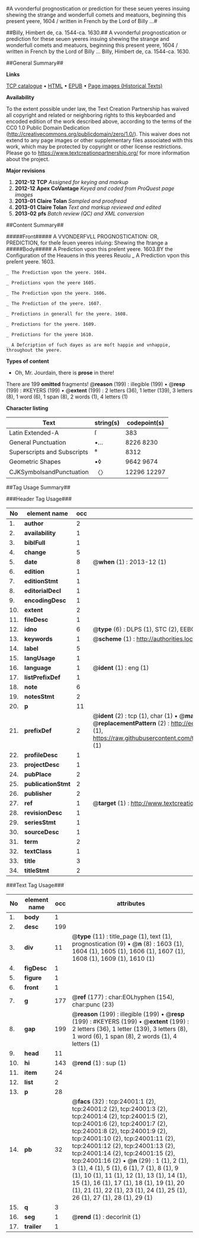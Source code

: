 #A vvonderful prognostication or prediction for these seuen yeeres insuing shewing the strange and wonderfull comets and meatuors, beginning this present yeere, 1604 / written in French by the Lord of Billy ...#

##Billy, Himbert de, ca. 1544-ca. 1630.##
A vvonderful prognostication or prediction for these seuen yeeres insuing shewing the strange and wonderfull comets and meatuors, beginning this present yeere, 1604 / written in French by the Lord of Billy ...
Billy, Himbert de, ca. 1544-ca. 1630.

##General Summary##

**Links**

[TCP catalogue](http://www.ota.ox.ac.uk/tcp/)  • 
[HTML](http://tei.it.ox.ac.uk/tcp/Texts-HTML/free/A17/A17295.html)  • 
[EPUB](http://tei.it.ox.ac.uk/tcp/Texts-EPUB/free/A17/A17295.epub) • 
[Page images (Historical Texts)](https://historicaltexts.jisc.ac.uk/eebo-21467047e)

**Availability**

To the extent possible under law, the Text Creation Partnership has waived all copyright and related or neighboring rights to this keyboarded and encoded edition of the work described above, according to the terms of the CC0 1.0 Public Domain Dedication (http://creativecommons.org/publicdomain/zero/1.0/). This waiver does not extend to any page images or other supplementary files associated with this work, which may be protected by copyright or other license restrictions. Please go to https://www.textcreationpartnership.org/ for more information about the project.

**Major revisions**

1. __2012-12__ __TCP__ *Assigned for keying and markup*
1. __2012-12__ __Apex CoVantage__ *Keyed and coded from ProQuest page images*
1. __2013-01__ __Claire Tolan__ *Sampled and proofread*
1. __2013-01__ __Claire Tolan__ *Text and markup reviewed and edited*
1. __2013-02__ __pfs__ *Batch review (QC) and XML conversion*

##Content Summary##

#####Front#####
A VVONDERFVLL PROGNOSTICATION: OR, PREDICTION, for theſe ſeuen yeeres inſuing: Shewing the ſtrange a
#####Body#####
A Prediction vpon this preſent yeere. 1603.BY the Configuration of the Heauens in this yeeres Reuolu
    _ A Prediction vpon this preſent yeere. 1603.

    _ The Prediction vpon the yeere. 1604.

    _ Predictions vpon the yeere 1605.

    _ The Prediction vpon the yeere. 1606.

    _ The Prediction of the yeere. 1607.

    _ Predictions in generall for the yeere. 1608.

    _ Predictions for the yeere. 1609.

    _ Predictions for the yeere 1610.

    _ A Deſcription of ſuch dayes as are moſt happie and vnhappie, throughout the yeere.

**Types of content**

  * Oh, Mr. Jourdain, there is **prose** in there!

There are 199 **omitted** fragments! 
 @__reason__ (199) : illegible (199)  •  @__resp__ (199) : #KEYERS (199)  •  @__extent__ (199) : 2 letters (36), 1 letter (139), 3 letters (8), 1 word (6), 1 span (8), 2 words (1), 4 letters (1)

**Character listing**


|Text|string(s)|codepoint(s)|
|---|---|---|
|Latin Extended-A|ſ|383|
|General Punctuation|•…|8226 8230|
|Superscripts             and Subscripts|⁸|8312|
|Geometric Shapes|▪◊|9642 9674|
|CJKSymbolsandPunctuation|〈〉|12296 12297|

##Tag Usage Summary##

###Header Tag Usage###

|No|element name|occ|attributes|
|---|---|---|---|
|1.|__author__|2||
|2.|__availability__|1||
|3.|__biblFull__|1||
|4.|__change__|5||
|5.|__date__|8| @__when__ (1) : 2013-12 (1)|
|6.|__edition__|1||
|7.|__editionStmt__|1||
|8.|__editorialDecl__|1||
|9.|__encodingDesc__|1||
|10.|__extent__|2||
|11.|__fileDesc__|1||
|12.|__idno__|6| @__type__ (6) : DLPS (1), STC (2), EEBO-CITATION (1), OCLC (1), VID (1)|
|13.|__keywords__|1| @__scheme__ (1) : http://authorities.loc.gov/ (1)|
|14.|__label__|5||
|15.|__langUsage__|1||
|16.|__language__|1| @__ident__ (1) : eng (1)|
|17.|__listPrefixDef__|1||
|18.|__note__|6||
|19.|__notesStmt__|2||
|20.|__p__|11||
|21.|__prefixDef__|2| @__ident__ (2) : tcp (1), char (1)  •  @__matchPattern__ (2) : ([0-9\-]+):([0-9IVX]+) (1), (.+) (1)  •  @__replacementPattern__ (2) : http://eebo.chadwyck.com/downloadtiff?vid=$1&page=$2 (1), https://raw.githubusercontent.com/textcreationpartnership/Texts/master/tcpchars.xml#$1 (1)|
|22.|__profileDesc__|1||
|23.|__projectDesc__|1||
|24.|__pubPlace__|2||
|25.|__publicationStmt__|2||
|26.|__publisher__|2||
|27.|__ref__|1| @__target__ (1) : http://www.textcreationpartnership.org/docs/. (1)|
|28.|__revisionDesc__|1||
|29.|__seriesStmt__|1||
|30.|__sourceDesc__|1||
|31.|__term__|2||
|32.|__textClass__|1||
|33.|__title__|3||
|34.|__titleStmt__|2||


###Text Tag Usage###

|No|element name|occ|attributes|
|---|---|---|---|
|1.|__body__|1||
|2.|__desc__|199||
|3.|__div__|11| @__type__ (11) : title_page (1), text (1), prognostication (9)  •  @__n__ (8) : 1603 (1), 1604 (1), 1605 (1), 1606 (1), 1607 (1), 1608 (1), 1609 (1), 1610 (1)|
|4.|__figDesc__|1||
|5.|__figure__|1||
|6.|__front__|1||
|7.|__g__|177| @__ref__ (177) : char:EOLhyphen (154), char:punc (23)|
|8.|__gap__|199| @__reason__ (199) : illegible (199)  •  @__resp__ (199) : #KEYERS (199)  •  @__extent__ (199) : 2 letters (36), 1 letter (139), 3 letters (8), 1 word (6), 1 span (8), 2 words (1), 4 letters (1)|
|9.|__head__|11||
|10.|__hi__|143| @__rend__ (1) : sup (1)|
|11.|__item__|24||
|12.|__list__|2||
|13.|__p__|28||
|14.|__pb__|32| @__facs__ (32) : tcp:24001:1 (2), tcp:24001:2 (2), tcp:24001:3 (2), tcp:24001:4 (2), tcp:24001:5 (2), tcp:24001:6 (2), tcp:24001:7 (2), tcp:24001:8 (2), tcp:24001:9 (2), tcp:24001:10 (2), tcp:24001:11 (2), tcp:24001:12 (2), tcp:24001:13 (2), tcp:24001:14 (2), tcp:24001:15 (2), tcp:24001:16 (2)  •  @__n__ (29) : 1 (1), 2 (1), 3 (1), 4 (1), 5 (1), 6 (1), 7 (1), 8 (1), 9 (1), 10 (1), 11 (1), 12 (1), 13 (1), 14 (1), 15 (1), 16 (1), 17 (1), 18 (1), 19 (1), 20 (1), 21 (1), 22 (1), 23 (1), 24 (1), 25 (1), 26 (1), 27 (1), 28 (1), 29 (1)|
|15.|__q__|3||
|16.|__seg__|1| @__rend__ (1) : decorInit (1)|
|17.|__trailer__|1||
